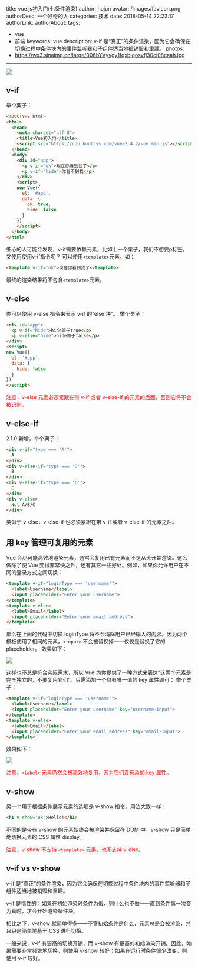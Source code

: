 title: vue.js初入门(七条件渲染)
author: hojun
avatar: /images/favicon.png
authorDesc: 一个好奇的人
categories: 技术
date: 2018-05-14 22:22:17
authorLink:
authorAbout:
tags:
 - vue
 - 前端
keywords: vue
description: v-if 是“真正”的条件渲染，因为它会确保在切换过程中条件块内的事件监听器和子组件适当地被销毁和重建。
photos:
 - https://wx3.sinaimg.cn/large/006bYVyvgy1fqxbjqosvfj30cj08caah.jpg
---
![](https://wx3.sinaimg.cn/large/006bYVyvgy1fqxbjqosvfj30cj08caah.jpg)
## **v-if**
举个栗子：
```html
<!DOCTYPE html>
<html>
  <head>
    <meta charset="utf-8">
    <title>Vue初入门</title>
    <script src="https://cdn.bootcss.com/vue/2.4.2/vue.min.js"></script>
  </head>
  <body>
    <div id="app">
      <p v-if="ok">现在你看到我了</p>
      <p v-if="hide">你看不到我</p>
    </div>
    <script>
    new Vue({
      el: '#app',
      data: {
        ok: true,
        hide: false
      }
    })
    </script>
  </body>
</html>
```
细心的人可能会发现，v-if需要依赖元素，比如上一个栗子，我们不想要p标签，又使用使用v-if指令呢？
可以使用`<template>`元素。如：
```html
<template v-if="ok">现在你看到我了</template>
```
最终的渲染结果将不包含`<template>`元素。

## **v-else**
你可以使用 v-else 指令来表示 v-if 的“else 块”。
举个栗子：
```html
<div id="app">
  <p v-if="hide">hide等于true</p>
  <p v-else="hide">hide等于false</p>
</div>
<script>
new Vue({
  el: '#app',
  data: {
    hide: false
  }
})
</script>
```
<font color="red">注意：v-else 元素必须紧跟在带 v-if 或者 v-else-if 的元素的后面，否则它将不会被识别。</font>

## **v-else-if**
2.1.0 新增，举个栗子：
```html
<div v-if="type === 'A'">
  A
</div>
<div v-else-if="type === 'B'">
  B
</div>
<div v-else-if="type === 'C'">
  C
</div>
<div v-else>
  Not A/B/C
</div>
```
类似于 v-else，v-else-if 也必须紧跟在带 v-if 或者 v-else-if 的元素之后。

## **用 key 管理可复用的元素**
Vue 会尽可能高效地渲染元素，通常会复用已有元素而不是从头开始渲染。这么做除了使 Vue 变得非常快之外，还有其它一些好处。例如，如果你允许用户在不同的登录方式之间切换：
```html
<template v-if="loginType === 'username'">
  <label>Username</label>
  <input placeholder="Enter your username">
</template>
<template v-else>
  <label>Email</label>
  <input placeholder="Enter your email address">
</template>
```
那么在上面的代码中切换 loginType 将不会清除用户已经输入的内容。因为两个模板使用了相同的元素，`<input>` 不会被替换掉——仅仅是替换了它的 placeholder。
效果如下：

![](https://wx1.sinaimg.cn/large/006bYVyvgy1frb8gym4qrg30bm037aa2.gif)

这样也不总是符合实际需求，所以 Vue 为你提供了一种方式来表达“这两个元素是完全独立的，不要复用它们”。只需添加一个具有唯一值的 key 属性即可：
举个栗子：
```html
<template v-if="loginType === 'username'">
  <label>Username</label>
  <input placeholder="Enter your username" key="username-input">
</template>
<template v-else>
  <label>Email</label>
  <input placeholder="Enter your email address" key="email-input">
</template>
```
效果如下：

![](https://wx1.sinaimg.cn/large/006bYVyvgy1frb8h2gwdqg30bm037t8u.gif)

<font color="red">注意，`<label>` 元素仍然会被高效地复用，因为它们没有添加 key 属性。</font>

## **v-show**

另一个用于根据条件展示元素的选项是 v-show 指令。用法大致一样：
```html
<h1 v-show="ok">Hello!</h1>
```
不同的是带有 v-show 的元素始终会被渲染并保留在 DOM 中。v-show 只是简单地切换元素的 CSS 属性 display。

<font color="red">注意，v-show 不支持 `<template>` 元素，也不支持 v-else。</font>

## **v-if vs v-show**
v-if 是“真正”的条件渲染，因为它会确保在切换过程中条件块内的事件监听器和子组件适当地被销毁和重建。

v-if 是惰性的：如果在初始渲染时条件为假，则什么也不做——直到条件第一次变为真时，才会开始渲染条件块。

相比之下，v-show 就简单得多——不管初始条件是什么，元素总是会被渲染，并且只是简单地基于 CSS 进行切换。

一般来说，v-if 有更高的切换开销，而 v-show 有更高的初始渲染开销。因此，如果需要非常频繁地切换，则使用 v-show 较好；如果在运行时条件很少改变，则使用 v-if 较好。
